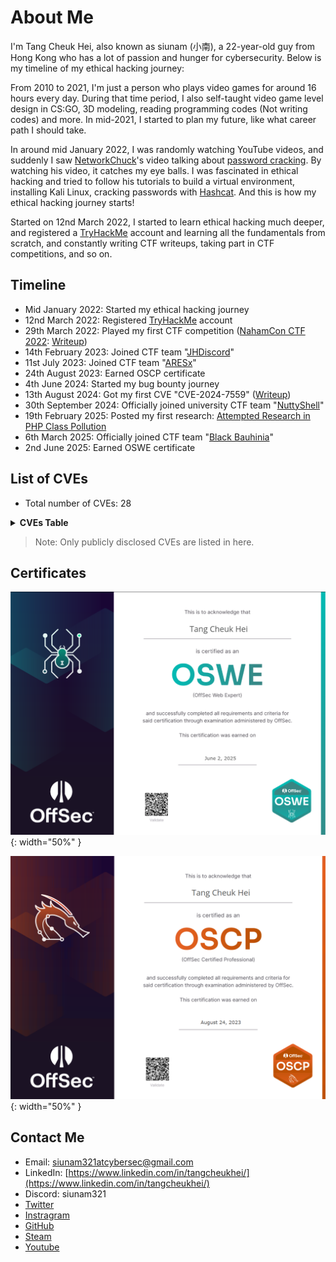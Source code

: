 # About Me

I'm Tang Cheuk Hei, also known as siunam (小南), a 22-year-old guy from Hong Kong who has a lot of passion and hunger for cybersecurity. Below is my timeline of my ethical hacking journey:

From 2010 to 2021, I'm just a person who plays video games for around 16 hours every day. During that time period, I also self-taught video game level design in CS:GO, 3D modeling, reading programming codes (Not writing codes) and more. In mid-2021, I started to plan my future, like what career path I should take.

In around mid January 2022, I was randomly watching YouTube videos, and suddenly I saw [NetworkChuck](https://www.youtube.com/c/NetworkChuck)'s video talking about [password cracking](https://www.youtube.com/watch?v=z4_oqTZJqCo). By watching his video, it catches my eye balls. I was fascinated in ethical hacking and tried to follow his tutorials to build a virtual environment, installing Kali Linux, cracking passwords with [Hashcat](https://hashcat.net/hashcat/). And this is how my ethical hacking journey starts!

Started on 12nd March 2022, I started to learn ethical hacking much deeper, and registered a [TryHackMe](https://tryhackme.com/p/siunam) account and learning all the fundamentals from scratch, and constantly writing CTF writeups, taking part in CTF competitions, and so on.

## Timeline

- Mid January 2022: Started my ethical hacking journey
- 12nd March 2022: Registered [TryHackMe](https://tryhackme.com/) account
- 29th March 2022: Played my first CTF competition ([NahamCon CTF 2022](https://ctftime.org/event/1630/): [Writeup](https://siunam321.github.io/ctf/))
- 14th February 2023: Joined CTF team "[JHDiscord](https://ctftime.org/team/62434)"
- 11st July 2023: Joined CTF team "[ARESx](https://ctftime.org/team/128734/)"
- 24th August 2023: Earned OSCP certificate
- 4th June 2024: Started my bug bounty journey
- 13th August 2024: Got my first CVE "CVE-2024-7559" ([Writeup](https://siunam321.github.io/ctf/Bug-Bounty/Wordfence/how-i-found-my-first-vulnerabilities-in-6-different-wordpress-plugins-part-2/))
- 30th September 2024: Officially joined university CTF team "[NuttyShell](https://polyuctf.com/)"
- 19th February 2025: Posted my first research: [Attempted Research in PHP Class Pollution](https://siunam321.github.io/research/attempted-research-in-php-class-pollution)
- 6th March 2025: Officially joined CTF team "[Black Bauhinia](https://b6a.black/)"
- 2nd June 2025: Earned OSWE certificate

## List of CVEs

- Total number of CVEs: 28

<details><summary markdown="span"><strong>CVEs Table</strong></summary>

| CVE ID | Vendor | Vulnerability Title & Record Link |
|--------|-------------|-----------------------------------|
| [CVE-2025-55195](https://www.cve.org/CVERecord?id=CVE-2025-55195) | [@std/toml](https://github.com/denoland/std) | [@std/toml Prototype Pollution in Node.js and Browser](https://github.com/denoland/std/security/advisories/GHSA-crjp-8r9q-2j9r) |
| [CVE-2025-54803](https://www.cve.org/CVERecord?id=CVE-2025-54803) | [js-toml](https://github.com/sunnyadn/js-toml) | [Prototype Pollution in js-toml](https://github.com/sunnyadn/js-toml/security/advisories/GHSA-65fc-cr5f-v7r2) |
| [CVE-2025-3234](https://www.cve.org/CVERecord?id=CVE-2025-3234) | [Filester](https://wordpress.org/plugins/filester/) | [Authenticated (Administrator+) Arbitrary File Upload](https://www.wordfence.com/threat-intel/vulnerabilities/wordpress-plugins/filester/file-manager-pro-filester-188-authenticated-administrator-arbitrary-file-upload) |
| [CVE-2025-1725](https://www.cve.org/CVERecord?id=CVE-2025-1725) | [Bit File Manager](https://wordpress.org/plugins/file-manager/) | [Authenticated (Subscriber+) Stored Cross-Site Scripting via SVG File Uploads](https://www.wordfence.com/threat-intel/vulnerabilities/wordpress-plugins/file-manager/bit-file-manager-100-free-open-source-file-manager-and-code-editor-for-wordpress-67-authenticated-subscriber-stored-cross-site-scripting-via-svg-file-uploads) |
| [CVE-2024-13914](https://www.cve.org/CVERecord?id=CVE-2024-13914) | [File Manager Advanced Shortcode](https://advancedfilemanager.com/) | [Authenticated (Administrator+) Local JavaScript File Inclusion via Shortcode](https://www.wordfence.com/threat-intel/vulnerabilities/detail/file-manager-advanced-shortcode-254-authenticated-administrator-local-javascript-file-inclusion-via-shortcode) |
| [CVE-2024-13333](https://www.cve.org/CVERecord?id=CVE-2024-13333) | [Advanced File Manager](https://wordpress.org/plugins/file-manager-advanced/) | [Authenticated (Subscriber+) Arbitrary File Upload](https://www.wordfence.com/threat-intel/vulnerabilities/wordpress-plugins/file-manager-advanced/advanced-file-manager-5212-5213-authenticated-subscriber-arbitrary-file-upload) |
| [CVE-2024-11010](https://www.cve.org/CVERecord?id=CVE-2024-11010) | [FileOrganizer](https://wordpress.org/plugins/fileorganizer/) | [Authenticated (Administrator+) Local JavaScript File Inclusion](https://www.wordfence.com/threat-intel/vulnerabilities/wordpress-plugins/fileorganizer/fileorganizer-114-authenticated-administrator-local-javascript-file-inclusion) |
| [CVE-2024-9669](https://www.cve.org/CVERecord?id=CVE-2024-9669) | [Filester](https://wordpress.org/plugins/filester/) | [Authenticated (Administrator+) Local JavaScript File Inclusion](https://www.wordfence.com/threat-intel/vulnerabilities/wordpress-plugins/filester/file-manager-pro-filester-185-authenticated-administrator-local-javascript-file-inclusion) |
| [CVE-2024-9546](https://www.cve.org/CVERecord?id=CVE-2024-9546) | [WPIDE](https://wordpress.org/plugins/wpide) | [Unauthenticated Full Path Dislcosure](https://www.wordfence.com/threat-intel/vulnerabilities/wordpress-plugins/wpide/wpide-349-unauthenticated-full-path-dislcosure) |
| [CVE-2024-9507](https://www.cve.org/CVERecord?id=CVE-2024-9507) | [Bit Form](https://wordpress.org/plugins/bit-form) | [Authenticated (Administrator+) Improper Input Validation via iconUpload Function to Arbitrary File Read](https://www.wordfence.com/threat-intel/vulnerabilities/wordpress-plugins/bit-form/contact-form-by-bit-form-multi-step-form-calculation-contact-form-payment-contact-form-custom-contact-form-builder-2152-authenticated-administrator-improper-input-validation-via-iconupload-function-to-arbitrary-file-read) |
| [CVE-2024-8918](https://www.cve.org/CVERecord?id=CVE-2024-8918) | [File Manager Pro](https://filemanagerpro.io/file-manager-pro/) | [Unauthenticated Limited JavaScript File Upload](https://www.wordfence.com/threat-intel/vulnerabilities/wordpress-plugins/wp-file-manager-pro/file-manager-pro-839-unauthenticated-limited-javascript-file-upload) |
| [CVE-2024-8746](https://www.cve.org/CVERecord?id=CVE-2024-8746) | [File Manager Pro](https://filemanagerpro.io/file-manager-pro/) | [Unauthenticated Backup File Download and Upload](https://www.wordfence.com/threat-intel/vulnerabilities/wordpress-plugins/wp-file-manager-pro/file-manager-pro-839-unauthenticated-backup-file-download-and-upload) |
| [CVE-2024-8743](https://www.cve.org/CVERecord?id=CVE-2024-8743) | [Bit File Manager](https://wordpress.org/plugins/file-manager/) | [Authenticated (Subscriber+) Limited JavaScript File Upload](https://www.wordfence.com/threat-intel/vulnerabilities/wordpress-plugins/file-manager/bit-file-manager-100-free-open-source-file-manager-and-code-editor-for-wordpress-657-authenticated-subscriber-limited-javascript-file-upload) |
| [CVE-2024-8725](https://www.cve.org/CVERecord?id=CVE-2024-8725) | [Advanced File Manager](https://wordpress.org/plugins/file-manager-advanced/) | [Authenticated (Subscriber+) Limited File Upload](https://www.wordfence.com/threat-intel/vulnerabilities/wordpress-plugins/file-manager-advanced/advanced-file-manager-528-authenticated-subscriber-limited-file-upload) |
| [CVE-2024-8721](https://www.cve.org/CVERecord?id=CVE-2024-8721) | [Tracking Code Manager](https://wordpress.org/plugins/tracking-code-manager) | [Authenticated (Contributor+) Stored Cross-Site Scripting](https://www.wordfence.com/threat-intel/vulnerabilities/wordpress-plugins/tracking-code-manager/tracking-code-manager-230-authenticated-contributor-stored-cross-site-scripting) |
| [CVE-2024-8704](https://www.cve.org/CVERecord?id=CVE-2024-8704) | [Advanced File Manager](https://wordpress.org/plugins/file-manager-advanced/) | [Authenticated (Administrator+) Local JavaScript File Inclusion via fma_locale](https://www.wordfence.com/threat-intel/vulnerabilities/wordpress-plugins/file-manager-advanced/advanced-file-manager-528-authenticated-administrator-local-javascript-file-inclusion-via-fma-locale) |
| [CVE-2024-8507](https://www.cve.org/CVERecord?id=CVE-2024-8507) | [File Manager Pro](https://filemanagerpro.io/file-manager-pro/) | [Cross-Site Request Forgery to Arbitrary File Upload](https://www.wordfence.com/threat-intel/vulnerabilities/wordpress-plugins/wp-file-manager-pro/file-manager-pro-839-cross-site-request-forgery-to-arbitrary-file-upload) |
| [CVE-2024-8126](https://www.cve.org/CVERecord?id=CVE-2024-8126) | [Advanced File Manager](https://wordpress.org/plugins/file-manager-advanced/) | [Authenticated (Subscriber+) Arbitrary File Upload](https://www.wordfence.com/threat-intel/vulnerabilities/wordpress-plugins/file-manager-advanced/advanced-file-manager-528-authenticated-subscriber-arbitrary-file-upload) |
| [CVE-2024-8066](https://www.cve.org/CVERecord?id=CVE-2024-8066) | [Filester](https://wordpress.org/plugins/filester/) | [Authenticated (Subscriber+) Arbitrary File Upload](https://www.wordfence.com/threat-intel/vulnerabilities/wordpress-plugins/filester/file-manager-pro-filester-184-authenticated-subscriber-arbitrary-file-upload) |
| [CVE-2024-7985](https://www.cve.org/CVERecord?id=CVE-2024-7985) | [FileOrganizer](https://wordpress.org/plugins/fileorganizer/) | [Authenticated (Subscriber+) Arbitrary File Upload](https://www.wordfence.com/threat-intel/vulnerabilities/wordpress-plugins/fileorganizer/fileorganizer-109-authenticated-subscriber-arbitrary-file-upload) |
| [CVE-2024-7782](https://www.cve.org/CVERecord?id=CVE-2024-7782) | [Bit Form](https://wordpress.org/plugins/bit-form) | [Authenticated (Administrator+) Arbitrary File Deletion](https://www.wordfence.com/threat-intel/vulnerabilities/wordpress-plugins/bit-form/contact-form-by-bit-form-multi-step-form-calculation-contact-form-payment-contact-form-custom-contact-form-builder-20-2134-authenticater-administrator-arbitrary-file-deletion) |
| [CVE-2024-7780](https://www.cve.org/CVERecord?id=CVE-2024-7780) | [Bit Form](https://wordpress.org/plugins/bit-form) | [Authenticated (Administrator+) SQL Injection](https://www.wordfence.com/threat-intel/vulnerabilities/wordpress-plugins/bit-form/contact-form-by-bit-form-multi-step-form-calculation-contact-form-payment-contact-form-custom-contact-form-builder-20-2139-authenticated-administrator-sql-injection) |
| [CVE-2024-7777](https://www.cve.org/CVERecord?id=CVE-2024-7777) | [Bit Form](https://wordpress.org/plugins/bit-form) | [Authenticated (Administrator+) Arbitrary File Read And Deletion](https://www.wordfence.com/threat-intel/vulnerabilities/wordpress-plugins/bit-form/contact-form-by-bit-form-multi-step-form-calculation-contact-form-payment-contact-form-custom-contact-form-builder-20-2139-authenticated-administrator-arbitrary-file-read-and-deletion) |
| [CVE-2024-7775](https://www.cve.org/CVERecord?id=CVE-2024-7775) | [Bit Form](https://wordpress.org/plugins/bit-form) | [Authenticated (Administrator+) Arbitrary JavaScript File Uploads](https://www.wordfence.com/threat-intel/vulnerabilities/wordpress-plugins/bit-form/contact-form-by-bit-form-multi-step-form-calculation-contact-form-payment-contact-form-custom-contact-form-builder-20-2139-authenticated-administrator-arbitrary-javascript-file-uploads) |
| [CVE-2024-7770](https://www.cve.org/CVERecord?id=CVE-2024-7770) | [Bit File Manager](https://wordpress.org/plugins/file-manager/) | [Authenticated (Subscriber+) Arbitrary File Upload](https://www.wordfence.com/threat-intel/vulnerabilities/wordpress-plugins/file-manager/bit-file-manager-100-free-open-source-file-manager-and-code-editor-for-wordpress-655-authenticated-subscriber-arbitrary-file-upload) |
| [CVE-2024-7702](https://www.cve.org/CVERecord?id=CVE-2024-7702) | [Bit Form](https://wordpress.org/plugins/bit-form) | [Authenticated (Administrator+) SQL Injection via getLogHistory Function](https://www.wordfence.com/threat-intel/vulnerabilities/wordpress-plugins/bit-form/contact-form-by-bit-form-multi-step-form-calculation-contact-form-payment-contact-form-custom-contact-form-builder-20-2139-authenticated-administrator-sql-injection-via-getloghistory-function) |
| [CVE-2024-7627](https://www.cve.org/CVERecord?id=CVE-2024-7627) | [Bit File Manager](https://wordpress.org/plugins/file-manager/) | [Unauthenticated Remote Code Execution via Race Condition](https://www.wordfence.com/threat-intel/vulnerabilities/wordpress-plugins/file-manager/bit-file-manager-60-655-unauthenticated-remote-code-execution-via-race-condition) |
| [CVE-2024-7559](https://www.cve.org/CVERecord?id=CVE-2024-7559) | [File Manager Pro](https://filemanagerpro.io/file-manager-pro/) | [Authenticated (Subscriber+) Arbitrary File Upload](https://www.wordfence.com/threat-intel/vulnerabilities/wordpress-plugins/wp-file-manager-pro/file-manager-pro-837-authenticated-subscriber-arbitrary-file-upload) |

</details>

> Note: Only publicly disclosed CVEs are listed in here.

## Certificates

![OSWE certificate](/assets/images/oswe_cert.png){: width="50%" }

![OSCP certificate](/assets/images/oscp_cert.png){: width="50%" }

## Contact Me

- Email: [siunam321atcybersec@gmail.com](mailto:siunam321atcybersec@gmail.com)
- LinkedIn: [https://www.linkedin.com/in/tangcheukhei/](https://www.linkedin.com/in/tangcheukhei/)
- Discord: siunam321
- [Twitter](https://twitter.com/siunam321)
- [Instragram](https://www.instagram.com/siunam321)
- [GitHub](https://github.com/siunam321)
- [Steam](https://steamcommunity.com/id/siunam321/)
- [Youtube](https://www.youtube.com/channel/UC1kLxAymNQqUvKIndeU-rZw)
